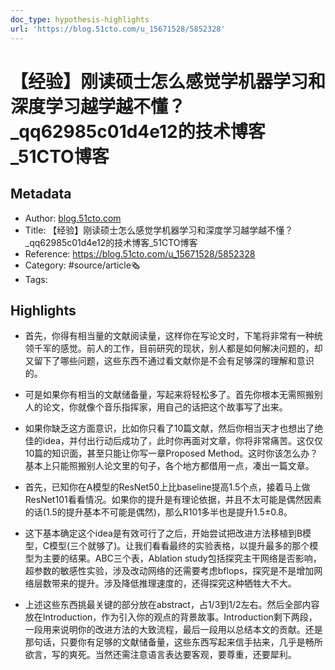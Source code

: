 ```yaml
---
doc_type: hypothesis-highlights
url: 'https://blog.51cto.com/u_15671528/5852328'
---
```

# 【经验】刚读硕士怎么感觉学机器学习和深度学习越学越不懂？_qq62985c01d4e12的技术博客_51CTO博客
## Metadata
- Author: [blog.51cto.com]()
- Title: 【经验】刚读硕士怎么感觉学机器学习和深度学习越学越不懂？_qq62985c01d4e12的技术博客_51CTO博客
- Reference: https://blog.51cto.com/u_15671528/5852328
- Category: #source/article🗞
- Tags:
## Highlights
- 首先，你得有相当量的文献阅读量，这样你在写论文时，下笔将非常有一种统领千军的感觉。前人的工作，目前研究的现状，别人都是如何解决问题的，却又留下了哪些问题，这些东西不通过看文献你是不会有足够深的理解和意识的。

- 可是如果你有相当的文献储备量，写起来将轻松多了。首先你根本无需照搬别人的论文，你就像个音乐指挥家，用自己的话把这个故事写了出来。

- 如果你缺乏这方面意识，比如你只看了10篇文献，然后你相当天才也想出了绝佳的idea，并付出行动后成功了，此时你再面对文章，你将非常痛苦。这仅仅10篇的知识面，甚至只能让你写一章Proposed Method。这时你该怎么办？基本上只能照搬别人论文里的句子，各个地方都借用一点，凑出一篇文章。

- 首先，已知你在A模型的ResNet50上比baseline提高1.5个点，接着马上做ResNet101看看情况。如果你的提升是有理论依据，并且不太可能是偶然因素的话(1.5的提升基本不可能是偶然)，那么R101多半也是提升1.5±0.8。

- 这下基本确定这个idea是有效可行了之后，开始尝试把改进方法移植到B模型，C模型(三个就够了)。让我们看看最终的实验表格，以提升最多的那个模型为主要的结果。ABC三个表，Ablation study包括探究主干网络是否影响，超参数的敏感性实验，涉及改动网络的还需要考虑bflops，探究是不是增加网络层数带来的提升。涉及降低推理速度的，还得探究这种牺牲大不大。

- 上述这些东西挑最关键的部分放在abstract，占1/3到1/2左右。然后全部内容放在Introduction，作为引入你的观点的背景故事。Introduction剩下两段，一段用来说明你的改进方法的大致流程，最后一段用以总结本文的贡献。还是那句话，只要你有足够的文献储备量，这些东西写起来信手拈来，几乎是畅所欲言，写的爽死。当然还需注意语言表达要客观，要尊重，还要犀利。

